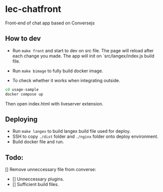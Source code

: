 # lec-chatfront
Front-end of chat app based on Conversejs

## How to dev
+ Run `make front` and start to dev on src file. The page will reload after each change you made. The app will init on `src/langex/index.js build file.
+ Run `make bimage` to fully build docker image.

+ To check whether it works when integrating outside.
```bash
cd usage-sample
docker compose up 
```
Then open index.html with liveserver extension.

## Deploying
+ Run `make langex` to build langex build file used for deploy.
+ SSH to copy `./dist` folder and `./nginx` folder onto deploy environment.
+ Build docker file and run.

## Todo:
[] Remove unneccessary file from converse:
  - [] Unneccessary plugins.
  - [] Sufficient build files.